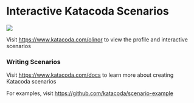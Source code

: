 # Interactive Katacoda Scenarios

[![](http://shields.katacoda.com/katacoda/olinor/count.svg)](https://www.katacoda.com/olinor "Get your profile on Katacoda.com")

Visit https://www.katacoda.com/olinor to view the profile and interactive scenarios

### Writing Scenarios
Visit https://www.katacoda.com/docs to learn more about creating Katacoda scenarios

For examples, visit https://github.com/katacoda/scenario-example
